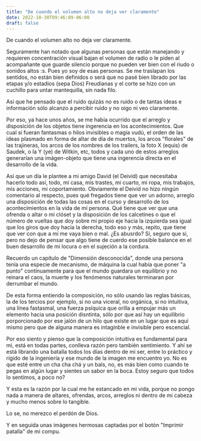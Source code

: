 ```yaml
---
title: "De cuando el volumen alto no deja ver claramente"
date: 2022-10-30T09:46:09-06:00
draft: false
---
```

De cuando el volumen alto no deja ver claramente. 

Seguramente han notado que algunas personas que están manejando y requieren concentración visual bajan el volumen de radio o le piden al acompañante que guarde silencio porque no pueden ver bien con el riudo o sonidos altos :s. Pues yo soy de esas personas. Se me traslapan los sentidos, no están bien definidos o será que no pasé bien librado por las etapas y/o estadios (sepa Dios) Freudianas y el corte se hizo con un cuchillo para untar mantequilla, sin nada filo.

Así que he pensado que el ruido quizás no es ruido o de tantas ideas e información sólo alcanzo a percibir ruido y no oigo ni veo claramente.

Por eso, ya hace unos años, se me había ocurrido que el arreglo y disposición de los objetos tiene ingerencia en los acontecimientos. Que cual si fueran fantasmas o hilos invisibles o magia vudú, el orden de las ideas plasmado en forma de altar de día de muertos, los arcos "florales" de las trajineras, los arcos de los nombres de los trailers, la foto X (equis) de Saudek, o la Y (ye) de Witkin, etc, todos y cada uno de estos arreglos generarían una imágen-objeto que tiene una ingerencia directa en el desarrollo de la vida.

Así que un día le plantee a mi amigo David (el Deivid) que necesitaba hacerlo todo así, todo, mi casa, mis trastes, mi cuarto, mi ropa, mis trabajos, mis acciones, mi coportamiento. Obviamente el Deivid no hizo ningún comentario al respecto, pues qué fregados tiene que ver un adorno, arreglo una disposición de todas las cosas en el curso y desarrollo de los acontecimientos en la vida de mí persona. Qué tiene que ver que una ofrenda o altar o mi clóset y la disposición de los calcetines o que el número de vueltas que doy sobre mi propio eje hacia la izquierda sea igual que los giros que doy hacia la derecha, todo eso y más, repito, que tiene que ver con que a mí me vaya bien o mal. ¿Es abusrdo? Si, seguro que si, pero no dejo de pensar que algo tiene de cuerdo ese posible balance en el buen desarrollo de mi locura o en el sujeción a la cordura.

Recuerdo un capítulo de "Dimensión desconocida", donde una persona tenía una especie de mecanismo, de máquina la cual había que poner "a punto" contínuamente para que el mundo guardara un equilibrio y no reinara el caos, la muerte y los fenómenos naturales terminaran por derrumbar el mundo.

De esta forma entiendo la composición, no sólo usando las reglas básicas, la de los tercios por ejemplo, si no una viceral, no orgánica, si no intuitiva, una línea fastasmal, una fuerza psíquica que orilla a empujar más un elemento hacia una posición disntinta, sólo por que así hay un equilibrio porporcionado por ese jalón de un hilo que existe en un lugar que es aquí mismo pero que de alguna manera es intaginble e invisible pero escencial.

Por eso siento y pienso que la composición intuitiva es fundamental para mi, está en todas partes, conlleva razón pero también sentimiento. Y ahí se está librando una batalla todos los días dentro de mi ser, entre lo práctico y rígido de la ingeniería y ese mundo de la imagen me encuentro yo. No es que esté entre un cha cha chá y un bals, no, es más bien como cuando te pegas en algún lugar y sientes un sabor en la boca. Estoy seguro que todos lo sentimos, a poco no?

Y esta es la razón por la cual me he estancado en mi vida, porque no pongo nada a manera de altares, ofrendas, arcos, arreglos ni dentro de mi cabeza y mucho menos sobre lo tangible.

Lo se, no merezco el perdón de Dios.

Y en seguida unas imágenes hermosas captadas por el botón "Imprimir patalla" de mi compu.
